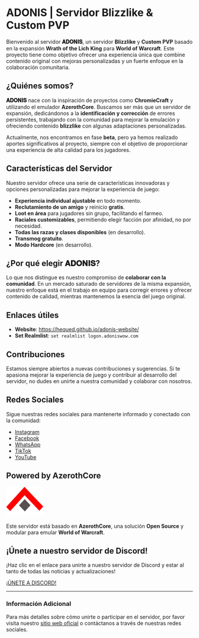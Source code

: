 
# ADONIS | Servidor Blizzlike & Custom PVP
Bienvenido al servidor **𝐀𝐃𝐎𝐍𝐈𝐒**, un servidor **Blizzlike** y **Custom PVP** basado en la expansión **Wrath of the Lich King** para **World of Warcraft**. Este proyecto tiene como objetivo ofrecer una experiencia única que combine contenido original con mejoras personalizadas y un fuerte enfoque en la colaboración comunitaria.

## ¿Quiénes somos?
**𝐀𝐃𝐎𝐍𝐈𝐒** nace con la inspiración de proyectos como **ChromieCraft** y utilizando el emulador **AzerothCore**. Buscamos ser más que un servidor de expansión, dedicándonos a la **identificación y corrección** de errores persistentes, trabajando con la comunidad para mejorar la emulación y ofreciendo contenido **blizzlike** con algunas adaptaciones personalizadas.

Actualmente, nos encontramos en fase **beta**, pero ya hemos realizado aportes significativos al proyecto, siempre con el objetivo de proporcionar una experiencia de alta calidad para los jugadores.

## Características del Servidor
Nuestro servidor ofrece una serie de características innovadoras y opciones personalizadas para mejorar la experiencia de juego:

- **Experiencia individual ajustable** en todo momento.
- **Reclutamiento de un amigo** y reinicio **gratis**.
- **Loot en área** para jugadores sin grupo, facilitando el farmeo.
- **Raciales customizables**, permitiendo elegir facción por afinidad, no por necesidad.
- **Todas las razas y clases disponibles** (en desarrollo).
- **Transmog gratuito**.
- **Modo Hardcore** (en desarrollo).

## ¿Por qué elegir 𝐀𝐃𝐎𝐍𝐈𝐒?
Lo que nos distingue es nuestro compromiso de **colaborar con la comunidad**. En un mercado saturado de servidores de la misma expansión, nuestro enfoque está en el trabajo en equipo para corregir errores y ofrecer contenido de calidad, mientras mantenemos la esencia del juego original.

## Enlaces útiles
- **Website**: https://hequed.github.io/adonis-website/
- **Set Realmlist**: `set realmlist logon.adoniswow.com`

## Contribuciones
Estamos siempre abiertos a nuevas contribuciones y sugerencias. Si te apasiona mejorar la experiencia de juego y contribuir al desarrollo del servidor, no dudes en unirte a nuestra comunidad y colaborar con nosotros.

## Redes Sociales
Sigue nuestras redes sociales para mantenerte informado y conectado con la comunidad:

- [Instagram](#)
- [Facebook](#)
- [WhatsApp](#)
- [TikTok](#)
- [YouTube](#)

## Powered by AzerothCore
![AzerothCore Logo](./media/az-logo-small.png)

Este servidor está basado en **AzerothCore**, una solución **Open Source** y modular para emular **World of Warcraft**.

## ¡Únete a nuestro servidor de Discord!
¡Haz clic en el enlace para unirte a nuestro servidor de Discord y estar al tanto de todas las noticias y actualizaciones!

[¡ÚNETE A DISCORD!](#)

---
### Información Adicional
Para más detalles sobre cómo unirte o participar en el servidor, por favor visita nuestro [sitio web oficial](#) o contáctanos a través de nuestras redes sociales.

